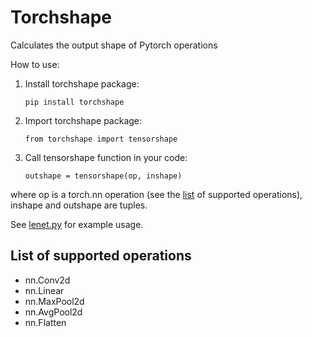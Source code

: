 # Torchshape
Calculates the output shape of Pytorch operations

How to use:

1) Install torchshape package:

    ``pip install torchshape``

2) Import torchshape package:

    ``from torchshape import tensorshape``
    
3) Call tensorshape function in your code:

    ``outshape = tensorshape(op, inshape)``
    
where op is a torch.nn operation (see the [list](#list-of-supported-operations) of supported operations), inshape and outshape are tuples.

See [lenet.py](lenet.py) for example usage.

## List of supported operations
- nn.Conv2d
- nn.Linear
- nn.MaxPool2d
- nn.AvgPool2d
- nn.Flatten

